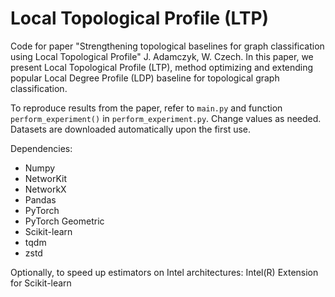 # Local Topological Profile (LTP)

Code for paper "Strengthening topological baselines for graph classification using Local Topological Profile" J. Adamczyk, W. Czech. In this paper, we present Local Topological Profile (LTP), method optimizing and extending popular Local Degree Profile (LDP) baseline for topological graph classification.

To reproduce results from the paper, refer to `main.py` and function `perform_experiment()` in `perform_experiment.py`. Change values as needed. Datasets are downloaded automatically upon the first use.

Dependencies:
- Numpy
- NetworKit
- NetworkX
- Pandas
- PyTorch
- PyTorch Geometric
- Scikit-learn
- tqdm
- zstd

Optionally, to speed up estimators on Intel architectures: Intel(R) Extension for Scikit-learn
